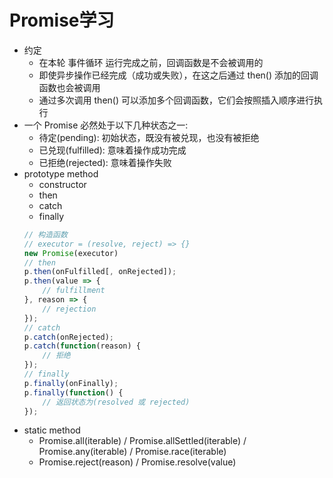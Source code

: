 # Promise学习
- 约定
    - 在本轮 事件循环 运行完成之前，回调函数是不会被调用的
    - 即使异步操作已经完成（成功或失败），在这之后通过 then() 添加的回调函数也会被调用
    - 通过多次调用 then() 可以添加多个回调函数，它们会按照插入顺序进行执行
- 一个 Promise 必然处于以下几种状态之一:
    - 待定(pending): 初始状态，既没有被兑现，也没有被拒绝
    - 已兑现(fulfilled): 意味着操作成功完成
    - 已拒绝(rejected): 意味着操作失败
- prototype method
    - constructor
    - then
    - catch
    - finally
    ```javascript
    // 构造函数
    // executor = (resolve, reject) => {}
    new Promise(executor)
    // then
    p.then(onFulfilled[, onRejected]);
    p.then(value => {
        // fulfillment
    }, reason => {
        // rejection
    });
    // catch
    p.catch(onRejected);
    p.catch(function(reason) {
        // 拒绝
    });
    // finally
    p.finally(onFinally);
    p.finally(function() {
        // 返回状态为(resolved 或 rejected)
    });
    ```
- static method
    - Promise.all(iterable) / Promise.allSettled(iterable) / Promise.any(iterable) / Promise.race(iterable)
    - Promise.reject(reason) / Promise.resolve(value) 